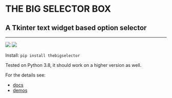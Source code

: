 # THE BIG SELECTOR BOX

## A Tkinter text widget based option selector

-----

![](https://github.com/kantal/thebigselectro/blob/main/docs/screenshot-1.png)
![](https://github.com/kantal/thebigselectro/blob/main/docs/screenshot-2.png)

Install: `pip install thebigselector`

Tested on Python 3.8, it should work on a higher version as well.

For the details see:

  - [docs](https://github.com/kantal/thebigselector/blob/main/docs/Use.md)
  - [demos](https://github.com/kantal/thebigselector/tree/main/demos)
